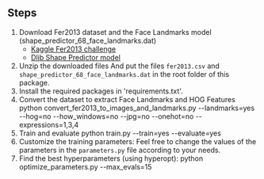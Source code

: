 ## Steps
1. Download Fer2013 dataset and the Face Landmarks model (shape_predictor_68_face_landmarks.dat)
    - [Kaggle Fer2013 challenge](https://www.kaggle.com/c/challenges-in-representation-learning-facial-expression-recognition-challenge/data)
    - [Dlib Shape Predictor model](https://github.com/italojs/facial-landmarks-recognition/blob/master/shape_predictor_68_face_landmarks.dat)
2. Unzip the downloaded files
    And put the files `fer2013.csv` and `shape_predictor_68_face_landmarks.dat` in the root folder of this package.
3. Install the required packages in 'requirements.txt'.
4. Convert the dataset to extract Face Landmarks and HOG Features
    python convert_fer2013_to_images_and_landmarks.py --landmarks=yes --hog=no --how_windows=no --jpg=no --onehot=no --expressions=1,3,4
5. Train and evaluate
    python train.py --train=yes --evaluate=yes 
8. Customize the training parameters:
    Feel free to change the values of the parameters in the `parameters.py` file according to your needs.
9. Find the best hyperparameters (using hyperopt):
    python optimize_parameters.py --max_evals=15
